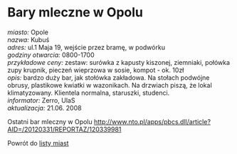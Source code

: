 # Bary mleczne w Opolu





*miasto:*  Opole    <br/>
*nazwa:*  Kubuś   <br/>
*adres:*  ul.1 Maja 19, wejście przez bramę, w podwórku   <br/>
*godziny otwarcia:*  0800-1700   <br/>
*przykładowe ceny:* zestaw: surówka z kapusty kiszonej, ziemniaki, połówka zupy krupnik, pieczeń wieprzowa w sosie, kompot - ok. 10zł  <br/>
*opis:* bardzo duży bar, jak stołówka zakładowa. Na stołach podwójne obrusy, plastikowe kwiatki w wazonikach. Na drzwiach piszą, że lokal klimatyzowany. Klientela normalna, staruszki, studenci.  <br/>
*informator:*  Zerro, UlaS   <br/>
*aktualizacja:*    21.06. 2008   <br/>

Ostatni bar mleczny w Opolu
http://www.nto.pl/apps/pbcs.dll/article?AID=/20120331/REPORTAZ/120339981


Powrót do [listy miast](/bary_mleczne)


